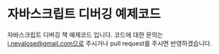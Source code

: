 자바스크립트 디버깅 예제코드
=============

자바스크립트 디버깅 책 예제코드 입니다.
코드에 대한 문의는 i.nevalose@gmail.com으로 주시거나 pull request를 주시면 반영하겠습니다.